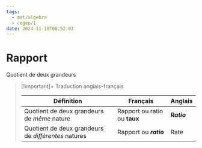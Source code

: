 ```yaml
---
tags:
  - mat/algebra
  - cegep/1
date: 2024-11-18T00:52:03
---
```


# Rapport

Quotient de deux grandeurs

> [!important]+ Traduction anglais-français
> 
> | Définition                                          | Français                     | Anglais     |
> | --------------------------------------------------- | ---------------------------- | ----------- |
> | Quotient de deux grandeurs de *même* nature         | Rapport ou ratio ou **taux** | ***Ratio*** |
> | Quotient de deux grandeurs de *différentes* natures | Rapport ou ***ratio***       | Rate        |